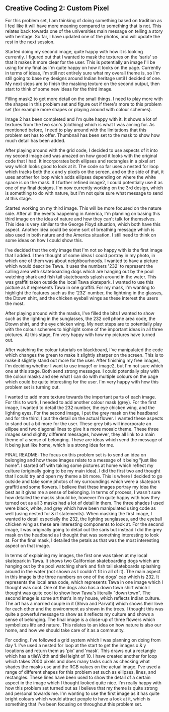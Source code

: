 ## Creative Coding 2: Custom Pixel

For this problem set, I am thinking of doing something based on tradition as I feel like it will have more meaning compared to something that is not. This relates back towards one of the universities main message on telling a story with heritage. So far, I have updated one of the photos, and will update the rest in the next session.

Started doing my second image, quite happy with how it is looking currently. I figured out that I wanted to mask the textures on the 'saris' so that it makes it more clear for the user. This is potentially an image I'll be using for my final as I'm quite happy on how it looks on the page. Currently in terms of ideas, I'm still not entirely sure what my overall theme is, so I'm still going to base my designs around Indian heritage until I decided of one. My next steps are to finish the masking texture on the second output, then start to think of some new ideas for the third image.

Filling mask2 to get more detail on the small things. I need to play more with the shapes in this problem set and figure out if there's more to this problem set (for example more shapes or playing around with colour schemes).

Image 2 has been completed and I'm quite happy with it. It shows a lot of textures from the two sari's (clothing) which is what I was aiming for. As mentioned before, I need to play around with the limitations that this problem set has to offer. Thumbnail has been set to the mask to show how much detail has been added.

After playing around with the grid code, I decided to use aspects of it into my second image and was amazed on how good it looks with the original code that I had. It incorporates both ellipses and rectangles in a pixel art way which looks good to look at it. The code so far uses a nested for loop which tracks both the x and y pixels on the screen, and on the side of that, it uses another for loop which adds ellipses depending on where the white space is on the mask. If I further refined image2, I could potentially use it as one of my final designs. I'm now currently working on the 3rd design, which is something to do with nature, but I'm not quite sure what message to send at this stage.

Started working on my third image. This will be more focused on the nature side. After all the events happening in America, I'm planning on basing this third image on the idea of nature and how they can't talk for themselves. This idea is very similar to the George Floyd situation, which both have this aspect. Another idea could be some sort of breathing message which is also used in both nature and the America situation. I still need to think on some ideas on how I could show this.  

I've decided that the only image that I'm not so happy with is the first image that I added. I then thought of some ideas I could portray in my photo, in which one of them was about neighbourhoods. I wanted to have a picture which would describe Tawa. It uses the numbers '232' to represent the calling area with skateboarding dogs which are hanging out by the pool watching shark and fish tail skateboards splash around in the water. This was graffiti taken outside the local Tawa skatepark. I wanted to use this picture as it represents Tawa in one graffiti. For my mask, I'm wanting to highlight the features such as the '232' number, the lightning in the glasses, the Dtown shirt, and the chicken eyeball wings as these interest the users the most.

After playing around with the masks, I've filled the bits I wanted to show such as the lighting in the sunglasses, the 232 cell phone area code, the Dtown shirt, and the eye chicken wing. My next steps are to potentially play with the colour schemes to highlight some of the important ideas in all three pictures. At this stage, I'm very happy with how my pictures have turned out.   

After watching the colour tutorials on blackboard, I've manipulated the code which changes the green to make it slightly sharper on the screen. This is to make it slightly stand out more for the user. After finishing my free images, I'm deciding whether I want to use image1 or image2, but I'm not sure which one at this stage. Both send strong messages. I could potentially play with the colour masks and see what I can do with multiple colours on the page which could be quite interesting for the user. I'm very happy with how this problem set is turning out.   

I wanted to add more texture towards the important parts of each image. For this to work, I needed to add another colour mask (grey). For the first image, I wanted to detail the 232 number, the eye chicken wing, and the lighting eyes. For the second image, I put the grey mask on the headband and for the third, I put the detail on the actual flower. I wanted these aspects to stand out a bit more for the user. These grey bits will incorporate an ellipse and two diagonal lines to give it a more mosaic theme. These three images send slightly different messages, however, they all link to a main theme of a sense of belonging. These are ideas which send the message of it being just like home, which is a strong idea for me.            

FINAL README: The focus on this problem set is to send an idea on belonging and how these images relate to a message of it being "just like home". I started off with taking some pictures at home which reflect my culture (originally going to be my main idea). I did the first two and thought that I could try and open my theme a bit more. This is where I decided to go outside and take some photos of my surroundings which were a skatepark graffiti and some flowers. I believe that these images portray my idea the best as it gives me a sense of belonging. In terms of process, I wasn't sure how detailed the masks should be, however I'm quite happy with how they turned out as all 3 masks had a lot of detail in them. The three shades I used were black, white, and grey which have been manipulated using code as well (using nested for & if statements). When masking the first image, I wanted to detail especially the 232, the lighting sunglasses, and the eyeball chicken wing as these are interesting components to look at. For the second image, I was originally going to detail out the saris but instead I did the grey mask on the headband as I thought that was something interesting to look at. For the final mask, I detailed the petals as that was the most interesting aspect on that image.  

In terms of explaining my images, the first one was taken at my local skatepark in Tawa. It shows two Californian skateboarding dogs which are hanging out by the pool watching shark and fish tail skateboards splashing around in the water (not shown as I couldn't fit in all of it). The main aspect in this image is the three numbers on one of the dogs' cap which is 232. It represents the local area code, which represents Tawa in one image which I thought was cool. One of the dogs also has a down town shirt which I thought was quite cool to show how Tawa's literally "down town". The second image is some art that's in my house, which reflects Indian culture. The art has a married couple in it (Shiva and Parvati) which shows their love for each other and the environment as shown in the trees. I thought this was quite a powerful message to show as it reflects my culture and shows a sense of belonging. The final image is a close-up of three flowers which symbolizes life and nature. This relates to an idea on how nature is also our home, and how we should take care of it as a community.

For coding, I've followed a grid system which I was planning on doing from day 1. I've used a nested for loop at the start to get the images x & y locations and return them as 'pix' and 'mask'. This draws out a rectangle which has a tileWidth and tileHeight of 10. I have created another for loop which takes 2000 pixels and does many tasks such as checking what shades the masks use and the RGB values on the actual image. I've used a range of different shapes for this problem set such as ellipses, lines, and rectangles. These lines have been used to show the detail of a certain aspect in the image which I thought looked quite nice. I'm really happy with how this problem set turned out as I believe that my theme is quite strong and personal towards me. I'm wanting to use the first image as it has quite bright colours which would attract people to have a look at it, which is something that I've been focusing on throughout this problem set.          
